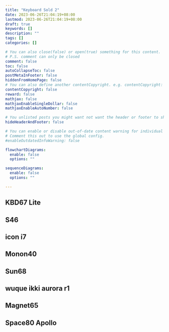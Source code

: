 ```yaml
---
title: "Keyboard Sold 2"
date: 2023-06-26T21:04:19+08:00
lastmod: 2023-06-26T21:04:19+08:00
draft: true
keywords: []
description: ""
tags: []
categories: []

# You can also close(false) or open(true) something for this content.
# P.S. comment can only be closed
comment: false
toc: false
autoCollapseToc: false
postMetaInFooter: false
hiddenFromHomePage: false
# You can also define another contentCopyright. e.g. contentCopyright: "This is another copyright."
contentCopyright: false
reward: false
mathjax: false
mathjaxEnableSingleDollar: false
mathjaxEnableAutoNumber: false

# You unlisted posts you might want not want the header or footer to show
hideHeaderAndFooter: false

# You can enable or disable out-of-date content warning for individual post.
# Comment this out to use the global config.
#enableOutdatedInfoWarning: false

flowchartDiagrams:
  enable: false
  options: ""

sequenceDiagrams: 
  enable: false
  options: ""

---
```



## KBD67 Lite

## S46

## icon i7

## Monon40

## Sun68

## wuque ikki aurora r1

## Magnet65

## Space80 Apollo
